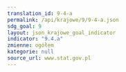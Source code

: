 ```yaml
---
translation_id: 9-4-a
permalink: /api/krajowe/9/9-4-a.json
sdg_goal: 9
layout: json_krajowe_goal_indicator
indicator: "9.4.a"
zmienne: ogółem
kategorie: null
source_url: www.stat.gov.pl
---
```

